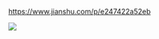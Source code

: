 https://www.jianshu.com/p/e247422a52eb

![](https://user-images.githubusercontent.com/1590890/65825398-f4259e80-e2a8-11e9-8c62-a177aefa8545.png)
